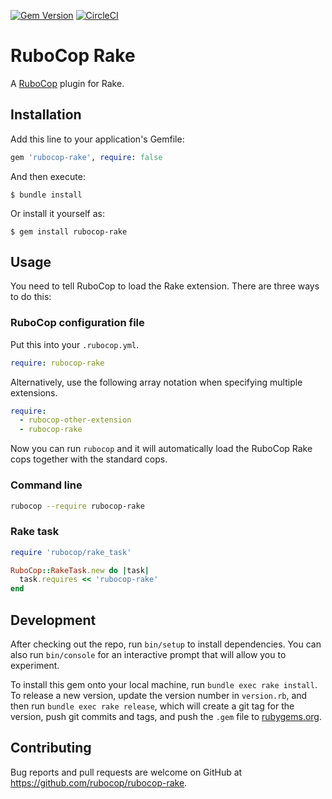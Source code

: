 [![Gem Version](https://badge.fury.io/rb/rubocop-rake.svg)](https://rubygems.org/gems/rubocop-rake)
[![CircleCI](https://circleci.com/gh/rubocop/rubocop-rake.svg?style=svg)](https://circleci.com/gh/rubocop/rubocop-rake)

# RuboCop Rake

A [RuboCop](https://github.com/rubocop/rubocop) plugin for Rake.

## Installation

Add this line to your application's Gemfile:

```ruby
gem 'rubocop-rake', require: false
```

And then execute:

    $ bundle install

Or install it yourself as:

    $ gem install rubocop-rake

## Usage

You need to tell RuboCop to load the Rake extension. There are three
ways to do this:

### RuboCop configuration file

Put this into your `.rubocop.yml`.

```yaml
require: rubocop-rake
```

Alternatively, use the following array notation when specifying multiple extensions.

```yaml
require:
  - rubocop-other-extension
  - rubocop-rake
```

Now you can run `rubocop` and it will automatically load the RuboCop Rake
cops together with the standard cops.

### Command line

```bash
rubocop --require rubocop-rake
```

### Rake task

```ruby
require 'rubocop/rake_task'

RuboCop::RakeTask.new do |task|
  task.requires << 'rubocop-rake'
end
```


## Development

After checking out the repo, run `bin/setup` to install dependencies. You can also run `bin/console` for an interactive prompt that will allow you to experiment.

To install this gem onto your local machine, run `bundle exec rake install`. To release a new version, update the version number in `version.rb`, and then run `bundle exec rake release`, which will create a git tag for the version, push git commits and tags, and push the `.gem` file to [rubygems.org](https://rubygems.org).

## Contributing

Bug reports and pull requests are welcome on GitHub at https://github.com/rubocop/rubocop-rake.


